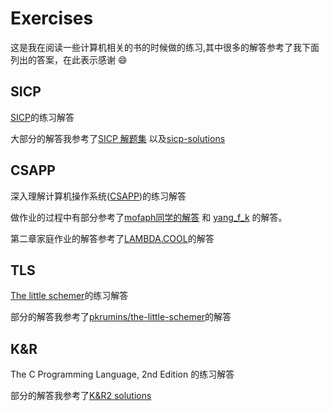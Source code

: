 # Exercises

这是我在阅读一些计算机相关的书的时候做的练习,其中很多的解答参考了我下面列出的答案，在此表示感谢 :smile:

## SICP

[SICP](https://mitpress.mit.edu/sicp/full-text/book/book.html)的练习解答

大部分的解答我参考了[SICP 解题集](http://sicp.readthedocs.org/en/latest/index.html#) 以及[sicp-solutions](http://community.schemewiki.org/?sicp-solutions)

## CSAPP

深入理解计算机操作系统([CSAPP](http://csapp.cs.cmu.edu/public/instructors.html))的练习解答

做作业的过程中有部分参考了[mofaph同学的解答](https://github.com/mofaph/csapp) 和 [yang_f_k](http://blog.csdn.net/yang_f_k) 的解答。

第二章家庭作业的解答参考了[LAMBDA.COOL](http://lambda.cool/wiki/doku.php?id=answers:csapp:start)的解答

## TLS

[The little schemer](http://mitpress.mit.edu/books/little-schemer)的练习解答

部分的解答我参考了[pkrumins/the-little-schemer](https://github.com/pkrumins/the-little-schemer)的解答

## K&R
The C Programming Language, 2nd Edition 的练习解答

部分的解答我参考了[K&R2 solutions](http://clc-wiki.net/wiki/K%26R2_solutions)
